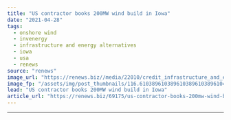 ```yaml
---
title: "US contractor books 200MW wind build in Iowa"
date: "2021-04-28"
tags: 
  - onshore wind
  - invenergy
  - infrastructure and energy alternatives
  - iowa
  - usa
  - renews
source: "renews"
image_url: "https://renews.biz//media/22010/credit_infrastructure_and_energy_alternatives.jpg?mode=crop&width=770&heightratio=0.6103896103896103896103896104&slimmage=true"
image_fp: "/assets/img/post_thumbnails/116.6103896103896103896103896104&slimmage=true"
lead: "US contractor books 200MW wind build in Iowa"
article_url: "https://renews.biz/69175/us-contractor-books-200mw-wind-build-in-iowa/"
---
```


---
